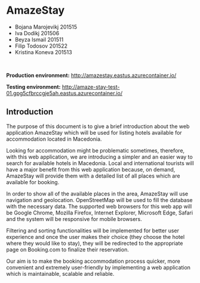 # AmazeStay
<ul>
<li>Bojana Marojevikj 201515 </li>
<li>Iva Dodikj 201506 </li>
<li>Beyza Ismail 201511 </li>
<li>Filip Todosov 201522 </li>
<li>Kristina Koneva 201513 </li>
</ul>

</br>

**Production environment:** http://amazestay.eastus.azurecontainer.io/

**Testing environment:** http://amaze-stay-test-01.gpg5cfbrccgje5ah.eastus.azurecontainer.io/

## Introduction
The purpose of this document is to give a brief introduction about the web application AmazeStay which will be used for listing hotels available for accommodation located in Macedonia.

Looking for accommodation might be problematic sometimes, therefore, with this web application, we are introducing a simpler and an easier way to search for available hotels in Macedonia. Local and international tourists will have a major benefit from this web application because, on demand, AmazeStay will provide them with a detailed list of all places which are available for booking.

In order to show all of the available places in the area, AmazeStay will use navigation and geolocation. OpenStreetMap will be used to fill the database with the necessary data. The supported web browsers for this web app will be Google Chrome, Mozilla Firefox, Internet Explorer, Microsoft Edge, Safari and the system will be responsive for mobile browsers.

Filtering and sorting functionalities will be implemented for better user experience and once the user makes their choice (they choose the hotel where they would like to stay), they will be redirected to the appropriate page on Booking.com to finalize their reservation.

Our aim is to make the booking accommodation process quicker, more convenient and extremely user-friendly by implementing a web application which is maintainable, scalable and reliable.


